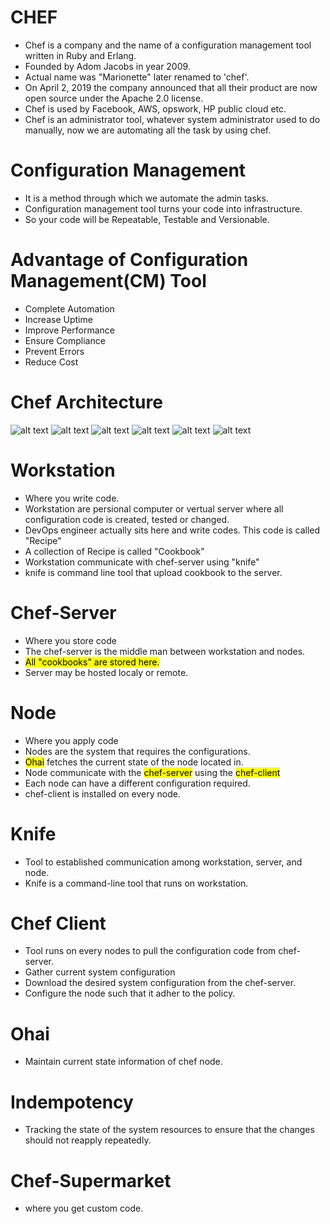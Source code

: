 # CHEF

- Chef is a company and the name of a configuration management tool written in Ruby and Erlang.
- Founded by Adom Jacobs in year 2009.
- Actual name was "Marionette" later renamed to 'chef'.
- On April 2, 2019 the company announced that all their product are now open source under the Apache 2.0 license.
- Chef is used by Facebook, AWS, opswork, HP public cloud etc.
- Chef is an administrator tool, whatever system administrator used to do manually, now we are automating all the task by using chef.

# Configuration Management

- It is a method through which we automate the admin tasks.
- Configuration management tool turns your code into infrastructure.
- So your code will be Repeatable, Testable and Versionable.

# Advantage of Configuration Management(CM) Tool

- Complete Automation
- Increase Uptime
- Improve Performance
- Ensure Compliance
- Prevent Errors
- Reduce Cost

# Chef Architecture

![alt text](./images/image-2.png)
![alt text](./images/image-3.png)
![alt text](./images/image-5.png)
![alt text](./images/image-6.png)
![alt text](./images/image-7.png)
![alt text](./images/image-8.png)

#

# Workstation

- Where you write code.
- Workstation are persional computer or vertual server where all configuration code is created, tested or changed.
- DevOps engineer actually sits here and write codes. This code is called "Recipe"
- A collection of Recipe is called "Cookbook"
- Workstation communicate with chef-server using "knife"
- knife is command line tool that upload cookbook to the server.

# Chef-Server

- Where you store code
- The chef-server is the middle man between workstation and nodes.
- <mark>All "cookbooks" are stored here.</mark>
- Server may be hosted localy or remote.

# Node

- Where you apply code
- Nodes are the system that requires the configurations.
- <mark>Ohai</mark> fetches the current state of the node located in.
- Node communicate with the <mark>chef-server</mark> using the <mark>chef-client</mark>
- Each node can have a different configuration required.
- chef-client is installed on every node.

# Knife

- Tool to established communication among workstation, server, and node.
- Knife is a command-line tool that runs on workstation.

# Chef Client

- Tool runs on every nodes to pull the configuration code from chef-server.
- Gather current system configuration
- Download the desired system configuration from the chef-server.
- Configure the node such that it adher to the policy.

# Ohai

- Maintain current state information of chef node.

# Indempotency

- Tracking the state of the system resources to ensure that the changes should not reapply repeatedly.

# Chef-Supermarket

- where you get custom code.
